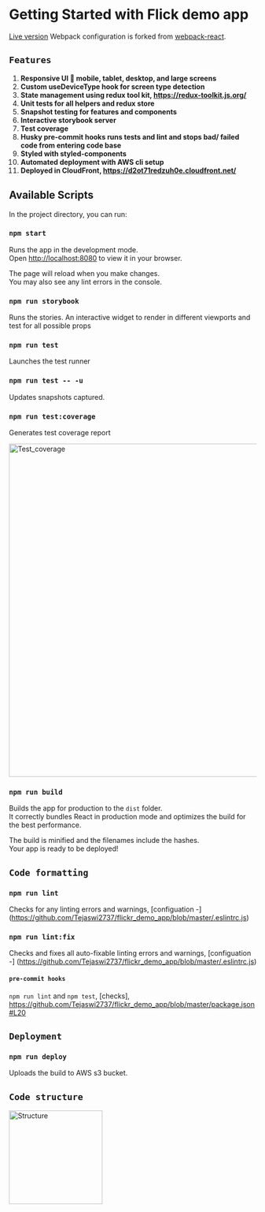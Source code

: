 # Getting Started with Flick demo app
[Live version](https://d2ot71redzuh0e.cloudfront.net/) 
Webpack configuration is forked from [webpack-react](https://github.com/mpontus/webpack-react).

## `Features`

1.	**Responsive UI  mobile, tablet, desktop, and large screens**
2.	**Custom useDeviceType hook for screen type detection**
3.	**State management using redux tool kit, https://redux-toolkit.js.org/**
4.	**Unit tests for all helpers and redux store**
5.	**Snapshot testing for features and components**
6.	**Interactive storybook server**
7.	**Test coverage**
8.	**Husky pre-commit hooks runs tests and lint and stops bad/ failed code from entering code base**
9.	**Styled with styled-components** 
10.	**Automated deployment with AWS cli setup**
11.	**Deployed in CloudFront, https://d2ot71redzuh0e.cloudfront.net/**


## Available Scripts

In the project directory, you can run:

### `npm start`

Runs the app in the development mode.\
Open [http://localhost:8080](http://localhost:8080) to view it in your browser.

The page will reload when you make changes.\
You may also see any lint errors in the console.

### `npm run storybook`

Runs the stories. An interactive widget to render in different viewports and test for all possible props

### `npm run test`

Launches the test runner

### `npm run test -- -u`

Updates snapshots captured.

### `npm run test:coverage`

Generates test coverage report

<img width="676" alt="Test_coverage" src="https://user-images.githubusercontent.com/41263776/155880840-14ddec7e-3e4f-4dbc-a421-c724b87e9da5.PNG">

### `npm run build`

Builds the app for production to the `dist` folder.\
It correctly bundles React in production mode and optimizes the build for the best performance.

The build is minified and the filenames include the hashes.\
Your app is ready to be deployed!

## `Code formatting`
### `npm run lint`

Checks for any linting errors and warnings, [configuation -] (https://github.com/Tejaswi2737/flickr_demo_app/blob/master/.eslintrc.js)

### `npm run lint:fix`

Checks and fixes all auto-fixable linting errors and warnings, [configuation -] (https://github.com/Tejaswi2737/flickr_demo_app/blob/master/.eslintrc.js)

#### `pre-commit hooks`

`npm run lint` and `npm test`, [checks], https://github.com/Tejaswi2737/flickr_demo_app/blob/master/package.json#L20 

## `Deployment`

### `npm run deploy`
Uploads the build to AWS s3 bucket. 


## `Code structure`
<img width="190" alt="Structure" src="https://user-images.githubusercontent.com/41263776/155881027-787fa906-2965-4bcd-92c4-a5d1626f16f1.PNG">

